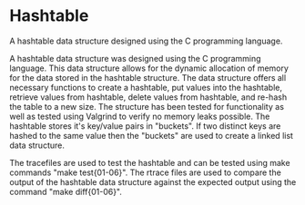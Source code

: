# Hashtable
A hashtable data structure designed using the C programming language. 

A hashtable data structure was designed using the C programming language. This data structure allows for the dynamic allocation of memory for the data stored in the hashtable structure. The data structure offers all necessary functions to create a hashtable, put values into the hashtable, retrieve values from hashtable, delete values from hashtable, and re-hash the table to a new size. The structure has been tested for functionality as well as tested using Valgrind to verify no memory leaks possible. The hashtable stores it's key/value pairs in "buckets". If two distinct keys are hashed to the same value then the "buckets" are used to create a linked list data structure.

The tracefiles are used to test the hashtable and can be tested using make commands "make test{01-06}".  The rtrace files are used to compare the output of the hashtable data structure against the expected output using the command "make diff{01-06}".  
